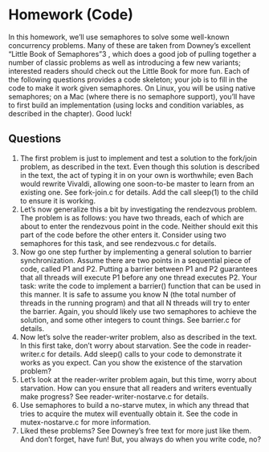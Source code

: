 # Homework (Code)
In this homework, we’ll use semaphores to solve some well-known concurrency problems. Many of these are taken from Downey’s excellent “Little Book of Semaphores”3 , which does a good job of pulling together a number of classic problems as well as introducing a few new variants; interested readers should check out the Little Book for more fun. Each of the following questions provides a code skeleton; your job is to fill in the code to make it work given semaphores. On Linux, you will be using native semaphores; on a Mac (where there is no semaphore support), you’ll have to first build an implementation (using locks and condition variables, as described in the chapter). Good luck!
## Questions
1. The first problem is just to implement and test a solution to the fork/join problem, as described in the text. Even though this solution is described in the text, the act of typing it in on your own is worthwhile; even Bach would rewrite Vivaldi, allowing one soon-to-be master to learn from an existing one. See fork-join.c for details. Add the call sleep(1) to the child to ensure it is working.
2. Let’s now generalize this a bit by investigating the rendezvous problem. The problem is as follows: you have two threads, each of which are about to enter the rendezvous point in the code. Neither should exit this part of the code before the other enters it. Consider using two semaphores for this task, and see rendezvous.c for details.
3. Now go one step further by implementing a general solution to barrier synchronization. Assume there are two points in a sequential piece of code, called P1 and P2. Putting a barrier between P1 and P2 guarantees that all threads will execute P1 before any one thread executes P2. Your task: write the code to implement a barrier() function that can be used in this manner. It is safe to assume you know N (the total number of threads in the running program) and that all N threads will try to enter the barrier. Again, you should likely use two semaphores to achieve the solution, and some other integers to count things. See barrier.c for details.
4. Now let’s solve the reader-writer problem, also as described in the text. In this first take, don’t worry about starvation. See the code in reader-writer.c for details. Add sleep() calls to your code to demonstrate it works as you expect. Can you show the existence of the starvation problem?
5. Let’s look at the reader-writer problem again, but this time, worry about starvation. How can you ensure that all readers and writers eventually make progress? See reader-writer-nostarve.c for details.
6. Use semaphores to build a no-starve mutex, in which any thread that tries to acquire the mutex will eventually obtain it. See the code in mutex-nostarve.c for more information.
7. Liked these problems? See Downey’s free text for more just like them. And don’t forget, have fun! But, you always do when you write code, no?